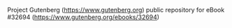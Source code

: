 Project Gutenberg (https://www.gutenberg.org) public repository for eBook #32694 (https://www.gutenberg.org/ebooks/32694)
